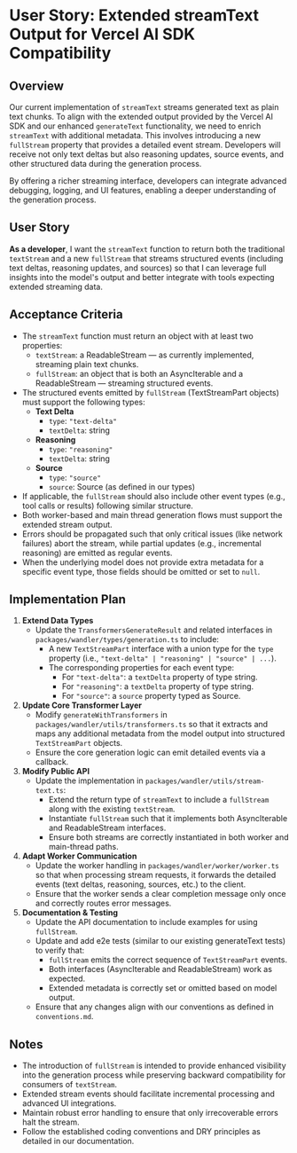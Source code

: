 # User Story: Extended streamText Output for Vercel AI SDK Compatibility

## Overview

Our current implementation of `streamText` streams generated text as plain text chunks. To align
with the extended output provided by the Vercel AI SDK and our enhanced `generateText`
functionality, we need to enrich `streamText` with additional metadata. This involves introducing a
new `fullStream` property that provides a detailed event stream. Developers will receive not only
text deltas but also reasoning updates, source events, and other structured data during the
generation process.

By offering a richer streaming interface, developers can integrate advanced debugging, logging, and
UI features, enabling a deeper understanding of the generation process.

## User Story

**As a developer**, I want the `streamText` function to return both the traditional `textStream` and
a new `fullStream` that streams structured events (including text deltas, reasoning updates, and
sources) so that I can leverage full insights into the model's output and better integrate with
tools expecting extended streaming data.

## Acceptance Criteria

- The `streamText` function must return an object with at least two properties:
  - `textStream`: a ReadableStream<string> — as currently implemented, streaming plain text chunks.
  - `fullStream`: an object that is both an AsyncIterable<TextStreamPart> and a
    ReadableStream<TextStreamPart> — streaming structured events.
- The structured events emitted by `fullStream` (TextStreamPart objects) must support the following
  types:
  - **Text Delta**
    - `type`: `"text-delta"`
    - `textDelta`: string
  - **Reasoning**
    - `type`: `"reasoning"`
    - `textDelta`: string
  - **Source**
    - `type`: `"source"`
    - `source`: Source (as defined in our types)
- If applicable, the `fullStream` should also include other event types (e.g., tool calls or
  results) following similar structure.
- Both worker-based and main thread generation flows must support the extended stream output.
- Errors should be propagated such that only critical issues (like network failures) abort the
  stream, while partial updates (e.g., incremental reasoning) are emitted as regular events.
- When the underlying model does not provide extra metadata for a specific event type, those fields
  should be omitted or set to `null`.

## Implementation Plan

1. **Extend Data Types**
   - Update the `TransformersGenerateResult` and related interfaces in
     `packages/wandler/types/generation.ts` to include:
     - A new `TextStreamPart` interface with a union type for the `type` property (i.e.,
       `"text-delta" | "reasoning" | "source" | ...`).
     - The corresponding properties for each event type:
       - For `"text-delta"`: a `textDelta` property of type string.
       - For `"reasoning"`: a `textDelta` property of type string.
       - For `"source"`: a `source` property typed as Source.
2. **Update Core Transformer Layer**
   - Modify `generateWithTransformers` in `packages/wandler/utils/transformers.ts` so that it
     extracts and maps any additional metadata from the model output into structured
     `TextStreamPart` objects.
   - Ensure the core generation logic can emit detailed events via a callback.
3. **Modify Public API**
   - Update the implementation in `packages/wandler/utils/stream-text.ts`:
     - Extend the return type of `streamText` to include a `fullStream` along with the existing
       `textStream`.
     - Instantiate `fullStream` such that it implements both AsyncIterable and ReadableStream
       interfaces.
     - Ensure both streams are correctly instantiated in both worker and main-thread paths.
4. **Adapt Worker Communication**
   - Update the worker handling in `packages/wandler/worker/worker.ts` so that when processing
     stream requests, it forwards the detailed events (text deltas, reasoning, sources, etc.) to the
     client.
   - Ensure that the worker sends a clear completion message only once and correctly routes error
     messages.
5. **Documentation & Testing**
   - Update the API documentation to include examples for using `fullStream`.
   - Update and add e2e tests (similar to our existing generateText tests) to verify that:
     - `fullStream` emits the correct sequence of `TextStreamPart` events.
     - Both interfaces (AsyncIterable and ReadableStream) work as expected.
     - Extended metadata is correctly set or omitted based on model output.
   - Ensure that any changes align with our conventions as defined in `conventions.md`.

## Notes

- The introduction of `fullStream` is intended to provide enhanced visibility into the generation
  process while preserving backward compatibility for consumers of `textStream`.
- Extended stream events should facilitate incremental processing and advanced UI integrations.
- Maintain robust error handling to ensure that only irrecoverable errors halt the stream.
- Follow the established coding conventions and DRY principles as detailed in our documentation.
